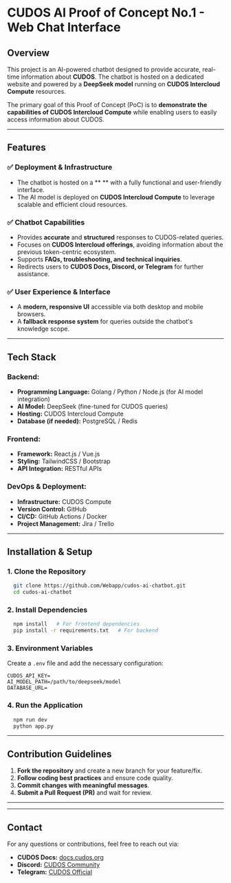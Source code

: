 # CUDOS AI Proof of Concept No.1 - Web Chat Interface

## Overview
This project is an AI-powered chatbot designed to provide accurate, real-time information about **CUDOS**. The chatbot is hosted on a dedicated website and powered by a **DeepSeek model** running on **CUDOS Intercloud Compute** resources.

The primary goal of this Proof of Concept (PoC) is to **demonstrate the capabilities of CUDOS Intercloud Compute** while enabling users to easily access information about CUDOS.

---

## Features
### ✅ Deployment & Infrastructure
- The chatbot is hosted on a ** ** with a fully functional and user-friendly interface.
- The AI model is deployed on **CUDOS Intercloud Compute** to leverage scalable and efficient cloud resources.

### ✅ Chatbot Capabilities
- Provides **accurate** and **structured** responses to CUDOS-related queries.
- Focuses on **CUDOS Intercloud offerings**, avoiding information about the previous token-centric ecosystem.
- Supports **FAQs, troubleshooting, and technical inquiries**.
- Redirects users to **CUDOS Docs, Discord, or Telegram** for further assistance.

### ✅ User Experience & Interface
- A **modern, responsive UI** accessible via both desktop and mobile browsers.
- A **fallback response system** for queries outside the chatbot's knowledge scope.

---

## Tech Stack
### Backend:
- **Programming Language:** Golang / Python / Node.js (for AI model integration)
- **AI Model:** DeepSeek (fine-tuned for CUDOS queries)
- **Hosting:** CUDOS Intercloud Compute
- **Database (if needed):** PostgreSQL / Redis

### Frontend:
- **Framework:** React.js / Vue.js
- **Styling:** TailwindCSS / Bootstrap
- **API Integration:** RESTful APIs

### DevOps & Deployment:
- **Infrastructure:** CUDOS Compute
- **Version Control:** GitHub
- **CI/CD:** GitHub Actions / Docker
- **Project Management:** Jira / Trello

---

## Installation & Setup
### 1. Clone the Repository
```bash
  git clone https://github.com/Webapp/cudos-ai-chatbot.git
  cd cudos-ai-chatbot
```

### 2. Install Dependencies
```bash
  npm install   # For frontend dependencies
  pip install -r requirements.txt   # For backend 
```

### 3. Environment Variables
Create a `.env` file and add the necessary configuration:
```env
CUDOS_API_KEY=
AI_MODEL_PATH=/path/to/deepseek/model
DATABASE_URL=
```

### 4. Run the Application
```bash
  npm run dev   
  python app.py  
```

---

## Contribution Guidelines
1. **Fork the repository** and create a new branch for your feature/fix.
2. **Follow coding best practices** and ensure code quality.
3. **Commit changes with meaningful messages**.
4. **Submit a Pull Request (PR)** and wait for review.

---

---

## Contact
For any questions or contributions, feel free to reach out via:
- **CUDOS Docs:** [docs.cudos.org](https://docs.cudos.org)
- **Discord:** [CUDOS Community](https://discord.gg/cudos)
- **Telegram:** [CUDOS Official](https://t.me/cudos)